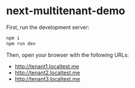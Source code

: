 # next-multitenant-demo

First, run the development server:

```bash
npm i
npm run dev
```

Then, open your browser with the following URLs:

- http://tenant1.localtest.me
- http://tenant2.localtest.me
- http://tenant3.localtest.me

